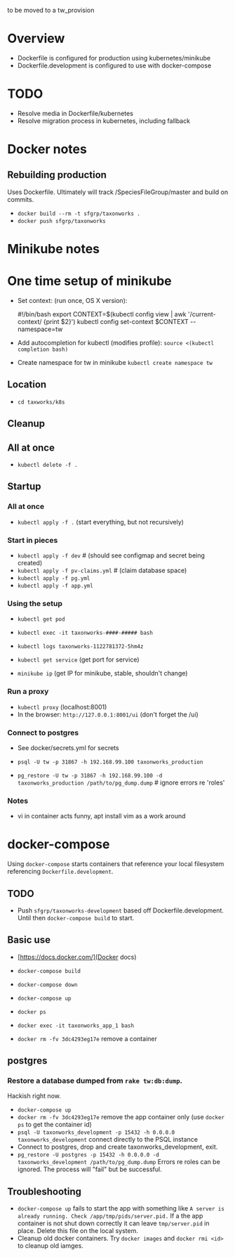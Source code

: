 
to be moved to a tw_provision 

# Overview

* Dockerfile is configured for production using kubernetes/minikube
* Dockerfile.development is configured to use with docker-compose 

# TODO

* Resolve media in Dockerfile/kubernetes
* Resolve migration process in kubernetes, including fallback

# Docker notes

## Rebuilding production

Uses Dockerfile.  Ultimately will track /SpeciesFileGroup/master and build on commits.

* `docker build --rm -t sfgrp/taxonworks .` 
* `docker push sfgrp/taxonworks`

# Minikube notes 

# One time setup of minikube 

* Set context: (run once, OS X version):

    #!/bin/bash
    export CONTEXT=$(kubectl config view | awk '/current-context/ {print $2}')
    kubectl config set-context $CONTEXT --namespace=tw

* Add autocompletion for kubectl (modifies profile): `source <(kubectl completion bash)` 
* Create namespace for tw in minikube `kubectl create namespace tw`

## Location

* `cd taxworks/k8s`

## Cleanup

## All at once
* `kubectl delete -f .`

## Startup

### All at once

* `kubectl apply -f .` (start everything, but not recursively)

### Start in pieces

* `kubectl apply -f dev`             # (should see configmap and secret being created)
* `kubectl apply -f pv-claims.yml`   # (claim database space)
* `kubectl apply -f pg.yml`
* `kubectl apply -f app.yml`

### Using the setup

* `kubectl get pod`
* `kubectl exec -it taxonworks-####-##### bash`
* `kubectl logs taxonworks-1122781372-5hm4z`

* `kubectl get service` (get port for service)
* `minikube ip` (get IP for minikube, stable, shouldn't change)

### Run a proxy 

* `kubectl proxy` (localhost:8001)
* In the browser: `http://127.0.0.1:8001/ui` (don't forget the /ui)

### Connect to postgres

* See docker/secrets.yml for secrets

* `psql -U tw -p 31867 -h 192.168.99.100 taxonworks_production` 
* `pg_restore -U tw -p 31867 -h 192.168.99.100 -d taxonworks_production /path/to/pg_dump.dump` # ignore errors re 'roles'

### Notes

* vi in container acts funny, apt install vim as a work around

# docker-compose

Using `docker-compose` starts containers that reference your local filesystem referencing `Dockerfile.development`.  

## TODO

* Push `sfgrp/taxonworks-development` based off Dockerfile.development.  Until then `docker-compose build` to start.

## Basic use

* [https://docs.docker.com/](Docker docs)

* `docker-compose build`
* `docker-compose down`
* `docker-compose up`
* `docker ps`
* `docker exec -it taxonworks_app_1 bash`

* `docker rm -fv 3dc4293eg17e`  remove a container

## postgres

### Restore a database dumped from `rake tw:db:dump`. 

Hackish right now. 

* `docker-compose up`
* `docker rm -fv 3dc4293eg17e` remove the app container only (use `docker ps` to get the container id)
* `psql -U taxonworks_development -p 15432 -h 0.0.0.0 taxonworks_development` connect directly to the PSQL instance
* Connect to postgres, drop and create taxonworks_development, exit.
* `pg_restore -U postgres -p 15432 -h 0.0.0.0 -d taxonworks_development /path/to/pg_dump.dump` Errors re roles can be ignored.  The process will "fail" but be successful.

## Troubleshooting

* `docker-compose up` fails to start the app with something like `A server is already running. Check /app/tmp/pids/server.pid.` If a the app container is not shut down correctly it can leave `tmp/server.pid` in place.  Delete this file on the local system.
* Cleanup old docker containers.  Try `docker images` and `docker rmi <id>` to cleanup old iamges. 
